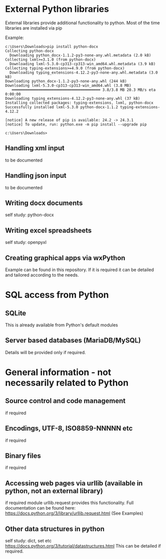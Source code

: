 # External Python libraries

External libraries provide additional functionality to python. Most of the time libraries are installed via pip

Example:
```
c:\Users\Downloads>pip install python-docx
Collecting python-docx
  Downloading python_docx-1.1.2-py3-none-any.whl.metadata (2.0 kB)
Collecting lxml>=3.1.0 (from python-docx)
  Downloading lxml-5.3.0-cp313-cp313-win_amd64.whl.metadata (3.9 kB)
Collecting typing-extensions>=4.9.0 (from python-docx)
  Downloading typing_extensions-4.12.2-py3-none-any.whl.metadata (3.0 kB)
Downloading python_docx-1.1.2-py3-none-any.whl (244 kB)
Downloading lxml-5.3.0-cp313-cp313-win_amd64.whl (3.8 MB)
   ━━━━━━━━━━━━━━━━━━━━━━━━━━━━━━━━━━━━━━━━ 3.8/3.8 MB 20.3 MB/s eta 0:00:00
Downloading typing_extensions-4.12.2-py3-none-any.whl (37 kB)
Installing collected packages: typing-extensions, lxml, python-docx
Successfully installed lxml-5.3.0 python-docx-1.1.2 typing-extensions-4.12.2

[notice] A new release of pip is available: 24.2 -> 24.3.1
[notice] To update, run: python.exe -m pip install --upgrade pip

c:\Users\Downloads>
```
## Handling xml input
to be documented

## Handling json input
to be documented

## Writing docx documents

self study: python-docx

## Writing excel spreadsheets

self study: openpyxl

## Creating graphical apps via wxPython

Example can be found in this repository. If it is required it can be detailed and tailored according to the needs.

# SQL access from Python

## SQLite 
This is already available from Python's default modules

## Server based databases (MariaDB/MySQL)
Details will be provided only if required.

# General information - not necessarily related to Python

## Source control and code management
if required
## Encodings, UTF-8, ISO8859-NNNNN etc
if required
## Binary files
if required
## Accessing web pages via urllib (available in python, not an external library)
if required
module urllib.request provides this functionality.
Full documentation can be found here: https://docs.python.org/3/library/urllib.request.html (See Examples)
## Other data structures in python
self study: dict, set etc https://docs.python.org/3/tutorial/datastructures.html
This can be detailed if required.
